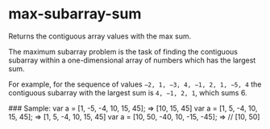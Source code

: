 # max-subarray-sum
Returns the contiguous array values with the max sum.


The maximum subarray problem is the task of finding the contiguous 
subarray within a one-dimensional array of numbers which has the 
largest sum. 

For example, for the sequence of values `−2, 1, −3, 4, −1, 2, 1, −5, 4` 
the contiguous subarray with the largest sum is `4, −1, 2, 1`, which sums 6.

### Sample:
var a = [1, -5, -4, 10, 15, 45];    => [10, 15, 45] 
var a = [1, 5, -4, 10, 15, 45];   =>  [1, 5, -4, 10, 15, 45]
var a = [10, 50, -40, 10, -15, -45];   => // [10, 50]

